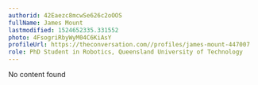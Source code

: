 ```yaml
---
authorid: 42Eaezc8mcwSe626c2oOOS
fullName: James Mount
lastmodified: 1524652335.331552
photo: 4FsogriRbyWyM04C6KiAsY
profileUrl: https://theconversation.com//profiles/james-mount-447007
role: PhD Student in Robotics, Queensland University of Technology
---
```

No content found